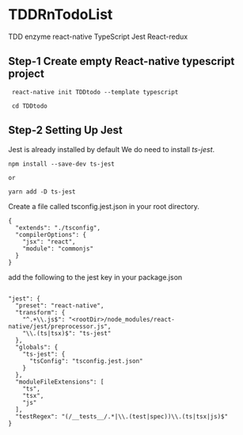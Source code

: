 # TDDRnTodoList
TDD  enzyme react-native TypeScript  Jest React-redux

## Step-1 Create empty React-native typescript project
```
 react-native init TDDtodo --template typescript

 cd TDDtodo

```

## Step-2 Setting Up Jest
Jest is already installed by default  We do need to install *ts-jest*.
```
npm install --save-dev ts-jest

or 

yarn add -D ts-jest
```
Create a file called tsconfig.jest.json in your root directory.
```
{
  "extends": "./tsconfig",
  "compilerOptions": {
    "jsx": "react",
    "module": "commonjs"
  }
}
```

add the following to the jest key in your package.json 
```

"jest": {
  "preset": "react-native",
  "transform": {
    "^.+\\.js$": "<rootDir>/node_modules/react-native/jest/preprocessor.js",
    "\\.(ts|tsx)$": "ts-jest"
  },
  "globals": {
    "ts-jest": {
      "tsConfig": "tsconfig.jest.json"
    }
  },
  "moduleFileExtensions": [
    "ts",
    "tsx",
    "js"
  ],
  "testRegex": "(/__tests__/.*|\\.(test|spec))\\.(ts|tsx|js)$"
} 
```
